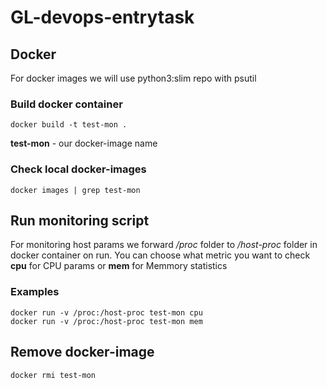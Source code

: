 # GL-devops-entrytask

## Docker
For docker images we will use python3:slim repo with psutil

### Build docker container

```
docker build -t test-mon .
```
**test-mon** - our docker-image name


### Check local docker-images 
```
docker images | grep test-mon
```

## Run monitoring script
For monitoring host params we forward */proc* folder to */host-proc* folder in docker container on run.
You can choose what metric you want to check
**cpu** for CPU params
or
**mem** for Memmory statistics

### Examples
```
docker run -v /proc:/host-proc test-mon cpu
docker run -v /proc:/host-proc test-mon mem

```
## Remove docker-image
```
docker rmi test-mon
```

